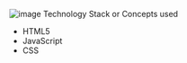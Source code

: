 ![image](https://github.com/gltdhd/SpreadSheet-App/assets/134563283/b3675875-c5ea-4b60-b596-d27ae4e4abff)
Technology Stack or Concepts used
- HTML5
- JavaScript
- CSS
